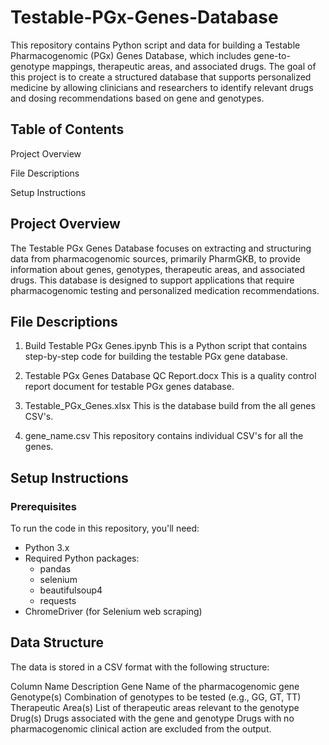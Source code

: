 # Testable-PGx-Genes-Database

This repository contains Python script and data for building a Testable Pharmacogenomic (PGx) Genes Database, which includes gene-to-genotype mappings, therapeutic areas, and associated drugs. The goal of this project is to create a structured database that supports personalized medicine by allowing clinicians and researchers to identify relevant drugs and dosing recommendations based on gene and genotypes.

## Table of Contents

Project Overview

File Descriptions

Setup Instructions

## Project Overview

The Testable PGx Genes Database focuses on extracting and structuring data from pharmacogenomic sources, primarily PharmGKB, to provide information about genes, genotypes, therapeutic areas, and associated drugs. This database is designed to support applications that require pharmacogenomic testing and personalized medication recommendations.

## File Descriptions

1. Build Testable PGx Genes.ipynb
This is a Python script that contains step-by-step code for building the testable PGx gene database.

2. Testable PGx Genes Database QC Report.docx
This is a quality control report document for testable PGx genes database.

3. Testable_PGx_Genes.xlsx
This is the database build from the all genes CSV's.

4. gene_name.csv
This repository contains individual CSV's for all the genes.

## Setup Instructions

### Prerequisites

To run the code in this repository, you'll need:

- Python 3.x
- Required Python packages:
    - pandas
    - selenium
    - beautifulsoup4
    - requests
- ChromeDriver (for Selenium web scraping)

## Data Structure

The data is stored in a CSV format with the following structure:

Column Name	Description
Gene	Name of the pharmacogenomic gene
Genotype(s)	Combination of genotypes to be tested (e.g., GG, GT, TT)
Therapeutic Area(s)	List of therapeutic areas relevant to the genotype
Drug(s)	Drugs associated with the gene and genotype
Drugs with no pharmacogenomic clinical action are excluded from the output.
  
